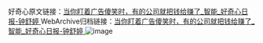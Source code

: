 好奇心原文链接：[当你盯着广告傻笑时，有的公司就把钱给赚了_智能_好奇心日报-钟舒婷 ](https://www.qdaily.com/articles/11806.html)
WebArchive归档链接：[当你盯着广告傻笑时，有的公司就把钱给赚了_智能_好奇心日报-钟舒婷 ](http://web.archive.org/web/20190623171126/https://www.qdaily.com/articles/11806.html)
![image](http://ww3.sinaimg.cn/large/007d5XDply1g3whtw1bfaj30u03cg7wh)